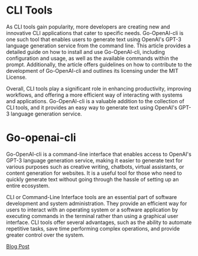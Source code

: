 # CLI Tools

As CLI tools gain popularity, more developers are creating new and innovative CLI applications that cater to specific needs. Go-OpenAI-cli is one such tool that enables users to generate text using OpenAI's GPT-3 language generation service from the command line. This article provides a detailed guide on how to install and use Go-OpenAI-cli, including configuration and usage, as well as the available commands within the prompt. Additionally, the article offers guidelines on how to contribute to the development of Go-OpenAI-cli and outlines its licensing under the MIT License. 

Overall, CLI tools play a significant role in enhancing productivity, improving workflows, and offering a more efficient way of interacting with systems and applications. Go-OpenAI-cli is a valuable addition to the collection of CLI tools, and it provides an easy way to generate text using OpenAI's GPT-3 language generation service.

# Go-openai-cli

Go-OpenAI-cli is a command-line interface that enables access to OpenAI's GPT-3 language generation service, making it easier to generate text for various purposes such as creative writing, chatbots, virtual assistants, or content generation for websites. It is a useful tool for those who need to quickly generate text without going through the hassle of setting up an entire ecosystem. 

CLI or Command-Line Interface tools are an essential part of software development and system administration. They provide an efficient way for users to interact with an operating system or a software application by executing commands in the terminal rather than using a graphical user interface. CLI tools offer several advantages, such as the ability to automate repetitive tasks, save time performing complex operations, and provide greater control over the system. 

[Blog Post](/cli-tools/go-openai-cli)